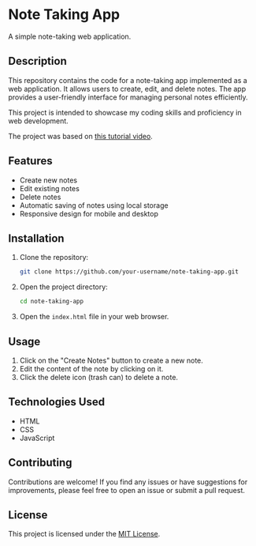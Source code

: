 
# Note Taking App

A simple note-taking web application.

## Description

This repository contains the code for a note-taking app implemented as a web application. It allows users to create, edit, and delete notes. The app provides a user-friendly interface for managing personal notes efficiently.

This project is intended to showcase my coding skills and proficiency in web development.

The project was based on [this tutorial video](https://youtu.be/n3U4jFbp05M).

## Features

- Create new notes
- Edit existing notes
- Delete notes
- Automatic saving of notes using local storage
- Responsive design for mobile and desktop


## Installation

1. Clone the repository:

   ```bash
   git clone https://github.com/your-username/note-taking-app.git
   ```

2. Open the project directory:

   ```bash
   cd note-taking-app
   ```

3. Open the `index.html` file in your web browser.

## Usage

1. Click on the "Create Notes" button to create a new note.
2. Edit the content of the note by clicking on it.
3. Click the delete icon (trash can) to delete a note.

## Technologies Used

- HTML
- CSS
- JavaScript

## Contributing

Contributions are welcome! If you find any issues or have suggestions for improvements, please feel free to open an issue or submit a pull request.

## License

This project is licensed under the [MIT License](LICENSE).

